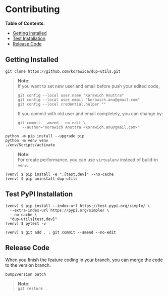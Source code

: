 # Contributing

**Table of Contents**:

- [Getting Installed](#getting-installed)
- [Test Installation](#test-installation)
- [Release Code](#release-code)

## Getting Installed

```shell
git clone https://github.com/korawica/dup-utils.git
```

> **Note**: \
> If you want to set new user and email before push your edited code,
> ```shell
> git config --local user.name "Korawich Anuttra"
> git config --local user.email "korawich.anu@gmail.com"
> git config --local credential.helper ""
> ```
> If you commit with old user and email completely, you can change by:
> ```shell
> git commit --amend --no-edit \
>   --author="Korawich Anuttra <korawich.anu@gmail.com>"
> ```

```shell
python -m pip install --upgrade pip
python -m venv venv
./env/Scripts/activate
```

> **Note**: \
> For create performance, you can use `virtualenv` instead of build-in `venv`.

```shell
(venv) $ pip install -e ".[test,dev]" --no-cache
(venv) $ pip uninstall dup-utils
```

## Test PyPI Installation

```shell
(venv) $ pip install --index-url https://test.pypi.org/simple/ \
  --extra-index-url https://pypi.org/simple/ \
  --no-cache \
  "dup-utils[test,dev]"
(venv) $ pytest -v
```

```shell
(venv) $ git add . ; git commit --amend --no-edit
```

## Release Code

When you finish the feature coding in your branch, you can merge the code to the version branch.

```shell
bump2version patch
```

> **Note**: \
> `git restore .`
